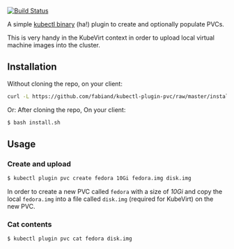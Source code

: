 [![Build Status](https://travis-ci.org/fabiand/kubectl-plugin-pvc.svg?branch=master)](https://travis-ci.org/fabiand/kubectl-plugin-pvc)

A simple [kubectl binary](https://kubernetes.io/docs/tasks/extend-kubectl/kubectl-plugins/)
(ha!) plugin to create and optionally populate PVCs.

This is very handy in the KubeVirt context in order to upload local virtual
machine images into the cluster.

## Installation

Without cloning the repo, on your client:

```bash
curl -L https://github.com/fabiand/kubectl-plugin-pvc/raw/master/install.sh | bash
```

Or: After cloning the repo, On your client:

```bash
$ bash install.sh
```

## Usage

### Create and upload

```bash
$ kubectl plugin pvc create fedora 10Gi fedora.img disk.img
```

In order to create a new PVC called `fedora` with a size of _10Gi_ and copy the
local `fedora.img` into a file called `disk.img` (required for KubeVirt) on
the new PVC.

### Cat contents

```bash
$ kubectl plugin pvc cat fedora disk.img
```

